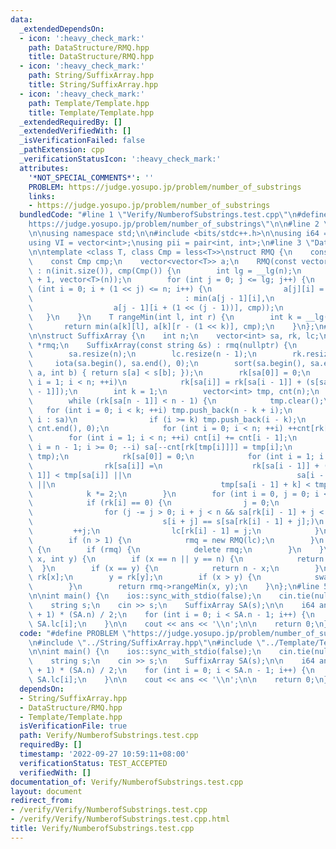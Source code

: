 ```yaml
---
data:
  _extendedDependsOn:
  - icon: ':heavy_check_mark:'
    path: DataStructure/RMQ.hpp
    title: DataStructure/RMQ.hpp
  - icon: ':heavy_check_mark:'
    path: String/SuffixArray.hpp
    title: String/SuffixArray.hpp
  - icon: ':heavy_check_mark:'
    path: Template/Template.hpp
    title: Template/Template.hpp
  _extendedRequiredBy: []
  _extendedVerifiedWith: []
  _isVerificationFailed: false
  _pathExtension: cpp
  _verificationStatusIcon: ':heavy_check_mark:'
  attributes:
    '*NOT_SPECIAL_COMMENTS*': ''
    PROBLEM: https://judge.yosupo.jp/problem/number_of_substrings
    links:
    - https://judge.yosupo.jp/problem/number_of_substrings
  bundledCode: "#line 1 \"Verify/NumberofSubstrings.test.cpp\"\n#define PROBLEM \"\
    https://judge.yosupo.jp/problem/number_of_substrings\"\n\n#line 2 \"Template/Template.hpp\"\
    \n\nusing namespace std;\n\n#include <bits/stdc++.h>\n\nusing i64 = long long;\n\
    using VI = vector<int>;\nusing pii = pair<int, int>;\n#line 3 \"DataStructure/RMQ.hpp\"\
    \n\ntemplate <class T, class Cmp = less<T>>\nstruct RMQ {\n    const int n;\n\
    \    const Cmp cmp;\n    vector<vector<T>> a;\n    RMQ(const vector<T> &init)\
    \ : n(init.size()), cmp(Cmp()) {\n        int lg = __lg(n);\n        a.assign(lg\
    \ + 1, vector<T>(n));\n        for (int j = 0; j <= lg; j++) {\n            for\
    \ (int i = 0; i + (1 << j) <= n; i++) {\n                a[j][i] = (j == 0 ? init[i]\n\
    \                                  : min(a[j - 1][i],\n                      \
    \                  a[j - 1][i + (1 << (j - 1))], cmp));\n            }\n     \
    \   }\n    }\n    T rangeMin(int l, int r) {\n        int k = __lg(r - l);\n \
    \       return min(a[k][l], a[k][r - (1 << k)], cmp);\n    }\n};\n#line 4 \"String/SuffixArray.hpp\"\
    \n\nstruct SuffixArray {\n    int n;\n    vector<int> sa, rk, lc;\n    RMQ<int>\
    \ *rmq;\n    SuffixArray(const string &s) : rmq(nullptr) {\n        n = s.length();\n\
    \        sa.resize(n);\n        lc.resize(n - 1);\n        rk.resize(n);\n   \
    \     iota(sa.begin(), sa.end(), 0);\n        sort(sa.begin(), sa.end(), [&](int\
    \ a, int b) { return s[a] < s[b]; });\n        rk[sa[0]] = 0;\n        for (int\
    \ i = 1; i < n; ++i)\n            rk[sa[i]] = rk[sa[i - 1]] + (s[sa[i]] != s[sa[i\
    \ - 1]]);\n        int k = 1;\n        vector<int> tmp, cnt(n);\n        tmp.reserve(n);\n\
    \        while (rk[sa[n - 1]] < n - 1) {\n            tmp.clear();\n         \
    \   for (int i = 0; i < k; ++i) tmp.push_back(n - k + i);\n            for (auto\
    \ i : sa)\n                if (i >= k) tmp.push_back(i - k);\n            fill(cnt.begin(),\
    \ cnt.end(), 0);\n            for (int i = 0; i < n; ++i) ++cnt[rk[i]];\n    \
    \        for (int i = 1; i < n; ++i) cnt[i] += cnt[i - 1];\n            for (int\
    \ i = n - 1; i >= 0; --i) sa[--cnt[rk[tmp[i]]]] = tmp[i];\n            swap(rk,\
    \ tmp);\n            rk[sa[0]] = 0;\n            for (int i = 1; i < n; ++i)\n\
    \                rk[sa[i]] =\n                    rk[sa[i - 1]] + (tmp[sa[i -\
    \ 1]] < tmp[sa[i]] ||\n                                     sa[i - 1] + k == n\
    \ ||\n                                     tmp[sa[i - 1] + k] < tmp[sa[i] + k]);\n\
    \            k *= 2;\n        }\n        for (int i = 0, j = 0; i < n; ++i) {\n\
    \            if (rk[i] == 0) {\n                j = 0;\n            } else {\n\
    \                for (j -= j > 0; i + j < n && sa[rk[i] - 1] + j < n &&\n    \
    \                             s[i + j] == s[sa[rk[i] - 1] + j];)\n           \
    \         ++j;\n                lc[rk[i] - 1] = j;\n            }\n        }\n\
    \        if (n > 1) {\n            rmq = new RMQ(lc);\n        }\n    }\n    ~SuffixArray()\
    \ {\n        if (rmq) {\n            delete rmq;\n        }\n    }\n    int lcp(int\
    \ x, int y) {\n        if (x == n || y == n) {\n            return 0;\n      \
    \  }\n        if (x == y) {\n            return n - x;\n        }\n        x =\
    \ rk[x];\n        y = rk[y];\n        if (x > y) {\n            swap(x, y);\n\
    \        }\n        return rmq->rangeMin(x, y);\n    }\n};\n#line 5 \"Verify/NumberofSubstrings.test.cpp\"\
    \n\nint main() {\n    ios::sync_with_stdio(false);\n    cin.tie(nullptr);\n\n\
    \    string s;\n    cin >> s;\n    SuffixArray SA(s);\n\n    i64 ans = 1ll * (SA.n\
    \ + 1) * (SA.n) / 2;\n    for (int i = 0; i < SA.n - 1; i++) {\n        ans -=\
    \ SA.lc[i];\n    }\n\n    cout << ans << '\\n';\n\n    return 0;\n}\n"
  code: "#define PROBLEM \"https://judge.yosupo.jp/problem/number_of_substrings\"\n\
    \n#include \"../String/SuffixArray.hpp\"\n#include \"../Template/Template.hpp\"\
    \n\nint main() {\n    ios::sync_with_stdio(false);\n    cin.tie(nullptr);\n\n\
    \    string s;\n    cin >> s;\n    SuffixArray SA(s);\n\n    i64 ans = 1ll * (SA.n\
    \ + 1) * (SA.n) / 2;\n    for (int i = 0; i < SA.n - 1; i++) {\n        ans -=\
    \ SA.lc[i];\n    }\n\n    cout << ans << '\\n';\n\n    return 0;\n}"
  dependsOn:
  - String/SuffixArray.hpp
  - DataStructure/RMQ.hpp
  - Template/Template.hpp
  isVerificationFile: true
  path: Verify/NumberofSubstrings.test.cpp
  requiredBy: []
  timestamp: '2022-09-27 10:59:11+08:00'
  verificationStatus: TEST_ACCEPTED
  verifiedWith: []
documentation_of: Verify/NumberofSubstrings.test.cpp
layout: document
redirect_from:
- /verify/Verify/NumberofSubstrings.test.cpp
- /verify/Verify/NumberofSubstrings.test.cpp.html
title: Verify/NumberofSubstrings.test.cpp
---
```

